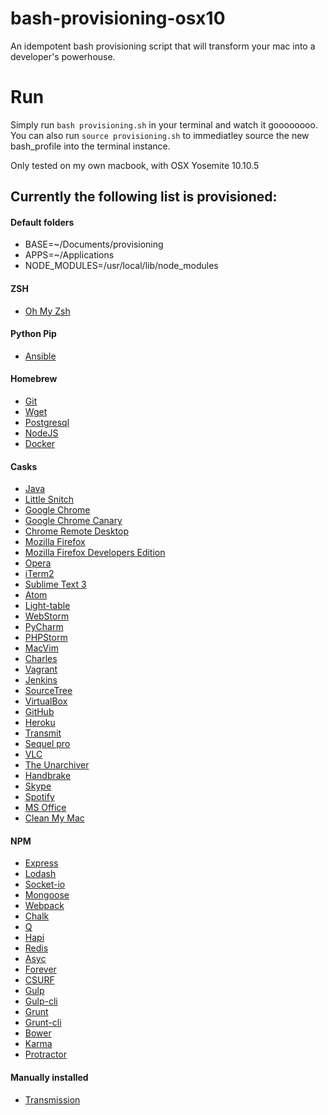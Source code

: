 # bash-provisioning-osx10
An idempotent bash provisioning script that will transform your mac into a developer's powerhouse.

# Run
Simply run ```bash provisioning.sh``` in your terminal and watch it goooooooo. 
You can also run ```source provisioning.sh``` to immediatley source the new bash_profile into the terminal instance.

Only tested on my own macbook, with OSX Yosemite 10.10.5

## Currently the following list is provisioned:

#### Default folders

 - BASE=~/Documents/provisioning
 - APPS=~/Applications
 - NODE_MODULES=/usr/local/lib/node_modules

#### ZSH

 - [Oh My Zsh](http://ohmyz.sh/)

#### Python Pip

 - [Ansible](http://docs.ansible.com/ansible/)

#### Homebrew

 - [Git](https://help.github.com/articles/good-resources-for-learning-git-and-github/)
 - [Wget](http://www.gnu.org/software/wget/)
 - [Postgresql](http://www.postgresql.org/)
 - [NodeJS](https://nodejs.org/en/)
 - [Docker](https://www.docker.com/)


#### Casks

 - [Java](https://www.java.com/en/download/)
 - [Little Snitch](https://www.obdev.at/products/littlesnitch/index.html)
 - [Google Chrome](https://www.google.nl/chrome/browser/desktop/)
 - [Google Chrome Canary](https://www.google.nl/chrome/browser/canary.html)
 - [Chrome Remote Desktop](https://chrome.google.com/webstore/detail/chrome-remote-desktop/gbchcmhmhahfdphkhkmpfmihenigjmpp?hl=nl)
 - [Mozilla Firefox](https://www.mozilla.org/nl/firefox/new/)
 - [Mozilla Firefox Developers Edition](https://www.mozilla.org/nl/firefox/developer/)
 - [Opera](http://www.opera.com)
 - [iTerm2](https://www.iterm2.com/)
 - [Sublime Text 3](http://www.sublimetext.com/3)
 - [Atom](https://atom.io/)
 - [Light-table](http://lighttable.com/)
 - [WebStorm](https://www.jetbrains.com/webstorm/)
 - [PyCharm](https://www.jetbrains.com/pycharm/)
 - [PHPStorm](https://www.jetbrains.com/phpstorm/)
 - [MacVim](http://usevim.com/2014/10/31/macvim-yosemite/)
 - [Charles](http://www.charlesproxy.com/)
 - [Vagrant](https://www.vagrantup.com/)
 - [Jenkins](https://jenkins-ci.org/)
 - [SourceTree](https://www.sourcetreeapp.com/)
 - [VirtualBox](https://www.virtualbox.org/)
 - [GitHub](https://github.com/)
 - [Heroku](https://www.heroku.com/)
 - [Transmit](https://panic.com/transmit/)
 - [Sequel pro](http://www.sequelpro.com/)
 - [VLC](http://www.videolan.org/vlc/)
 - [The Unarchiver](http://unarchiver.c3.cx/unarchiver)
 - [Handbrake](https://handbrake.fr/)
 - [Skype](http://www.skype.com/nl/)
 - [Spotify](https://www.spotify.com/nl/)
 - [MS Office](https://products.office.com/nl-nl/home)
 - [Clean My Mac](http://macpaw.com/cleanmymac)

#### NPM

 - [Express](https://www.npmjs.com/package/express)
 - [Lodash](https://www.npmjs.com/package/lodash)
 - [Socket-io](https://www.npmjs.com/package/socket.io)
 - [Mongoose](https://www.npmjs.com/package/mongoose)
 - [Webpack](https://www.npmjs.com/package/webpack)
 - [Chalk](https://www.npmjs.com/package/chalk)
 - [Q](https://www.npmjs.com/package/q)
 - [Hapi](https://www.npmjs.com/package/hapi)
 - [Redis](https://www.npmjs.com/package/mongoose)
 - [Asyc](https://www.npmjs.com/package/async)
 - [Forever](https://www.npmjs.com/package/forever)
 - [CSURF](https://www.npmjs.com/package/csurf)
 - [Gulp](https://www.npmjs.com/package/gulp)
 - [Gulp-cli](https://www.npmjs.com/package/gulp-cli)
 - [Grunt](https://www.npmjs.com/package/grunt)
 - [Grunt-cli](https://www.npmjs.com/package/grunt-cli)
 - [Bower](https://www.npmjs.com/package/bower)
 - [Karma](https://www.npmjs.com/package/karma)
 - [Protractor](https://www.npmjs.com/package/protractor)

#### Manually installed

 - [Transmission](http://download.transmissionbt.com)
